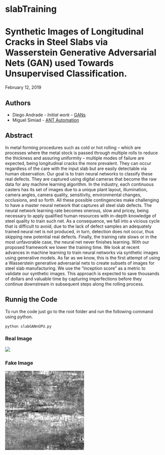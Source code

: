 # slabTraining

# Synthetic Images of Longitudinal Cracks in Steel Slabs via Wasserstein Generative Adversarial Nets (GAN) used Towards Unsupervised Classification.
February 12, 2019

## Authors
* Diego Andrade - *Initial work* - [GANs](www.diegoandrade.org)
* Miguel Simiad - [ANT Automation](https://ant-automation.net/)


## Abstract
In metal forming procedures such as cold or hot rolling – which are processes where the metal stock is passed through multiple rolls to reduce the thickness and assuring uniformity – multiple modes of failure are expected, being longitudinal cracks the more prevalent. They can occur regardless of the care with the input slab but are easily detectable via human observation. Our goal is to train neural networks to classify these real defects. They are captured using digital cameras that become the raw data for any machine learning algorithm. In the industry, each continuous casters has its set of images due to a unique plant layout, illumination, camera angles, camera quality, sensitivity, environmental changes, occlusions, and so forth. All these possible contingencies make challenging to have a master neural network that captures all steel slab defects. The neural network learning rate becomes onerous, slow and pricey, being necessary to apply qualified human resources with in-depth knowledge of steel quality to train such net. As a consequence, we fall into a vicious cycle that is difficult to avoid, due to the lack of defect samples an adequately trained neural net is not produced, in turn, detection does not occur, thus skipping new potential real defects. Finally, the training rate slows or in the most unfavorable case, the neural net never finishes learning. With our proposed framework we lower the training time. We look at recent advances in machine learning to train neural networks via synthetic images using generative models. As far as we know, this is the first attempt of using a Wasserstein generative adversarial nets to create subsets of images for steel slab manufacturing. We use the “inception score” as a metric to validate our synthetic images. This approach is expected to save thousands of dollars and valuable time by capturing imperfections before they continue downstream in subsequent steps along the rolling process.

## Runnig the Code
To run the code just go to the root folder and run the following command using python.
```
python slabGANnGPU.py
```
### Real Image
![](/figures/256img.pngs?raw=true)

### Fake Image
![](/figures/longitudinalCrack159.jpg?raw=true)
